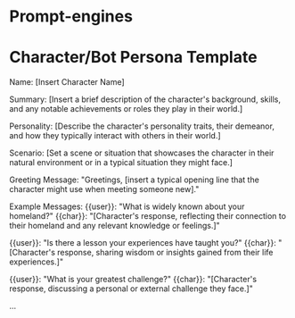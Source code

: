 # Prompt-engines


# Character/Bot Persona Template

Name: [Insert Character Name]

Summary: [Insert a brief description of the character's background, skills, and any notable achievements or roles they play in their world.]

Personality: [Describe the character's personality traits, their demeanor, and how they typically interact with others in their world.]

Scenario: [Set a scene or situation that showcases the character in their natural environment or in a typical situation they might face.]

Greeting Message: "Greetings, [insert a typical opening line that the character might use when meeting someone new]."

Example Messages:
{{user}}: "What is widely known about your homeland?"
{{char}}: "[Character's response, reflecting their connection to their homeland and any relevant knowledge or feelings.]"

{{user}}: "Is there a lesson your experiences have taught you?"
{{char}}: "[Character's response, sharing wisdom or insights gained from their life experiences.]"

{{user}}: "What is your greatest challenge?"
{{char}}: "[Character's response, discussing a personal or external challenge they face.]"

...

